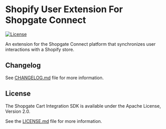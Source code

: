 # Shopify User Extension For Shopgate Connect

[![License](https://img.shields.io/badge/License-ISC-yellow.svg)](LICENSE.md)

An extension for the Shopgate Connect platform that synchronizes user interactions with a Shopify store.

## Changelog

See [CHANGELOG.md](CHANGELOG.md) file for more information.

## License

The Shopgate Cart Integration SDK is available under the Apache License, Version 2.0.

See the [LICENSE.md](LICENSE.md) file for more information.

